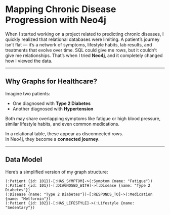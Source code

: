 # Mapping Chronic Disease Progression with Neo4j

When I started working on a project related to predicting chronic diseases, I quickly realized that relational databases were limiting. A patient’s journey isn’t flat — it’s a network of symptoms, lifestyle habits, lab results, and treatments that evolve over time. SQL could give me rows, but it couldn’t give me relationships. That’s when I tried **Neo4j**, and it completely changed how I viewed the data.

---

## Why Graphs for Healthcare?

Imagine two patients:  
- One diagnosed with **Type 2 Diabetes**  
- Another diagnosed with **Hypertension**  

Both may share overlapping symptoms like fatigue or high blood pressure, similar lifestyle habits, and even common medications.  

In a relational table, these appear as disconnected rows.  
In Neo4j, they become a **connected journey**.  

---

## Data Model

Here’s a simplified version of my graph structure:

```cypher
(:Patient {id: 101})-[:HAS_SYMPTOM]->(:Symptom {name: "Fatigue"})
(:Patient {id: 101})-[:DIAGNOSED_WITH]->(:Disease {name: "Type 2 Diabetes"})
(:Disease {name: "Type 2 Diabetes"})-[:RESPONDS_TO]->(:Medication {name: "Metformin"})
(:Patient {id: 102})-[:HAS_LIFESTYLE]->(:Lifestyle {name: "Sedentary"})
